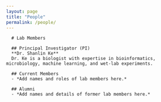 ```yaml
---
layout: page
title: "People"
permalink: /people/
---
```


      # Lab Members

      ## Principal Investigator (PI)
      **Dr. Shanlin Ke**  
      Dr. Ke is a biologist with expertise in bioinformatics, microbiology, machine learning, and wet-lab experiments.

      ## Current Members
      - *Add names and roles of lab members here.*

      ## Alumni
      - *Add names and details of former lab members here.*
